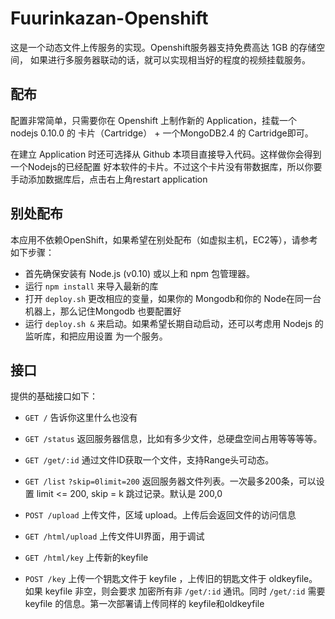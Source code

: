 Fuurinkazan-Openshift
=================================

这是一个动态文件上传服务的实现。Openshift服务器支持免费高达 1GB 的存储空间，
如果进行多服务器联动的话，就可以实现相当好的程度的视频挂载服务。

配布
--------------
配置非常简单，只需要你在 Openshift 上制作新的 Application，挂载一个 nodejs 0.10.0 的
卡片（Cartridge） + 一个MongoDB2.4 的 Cartridge即可。

在建立 Application 时还可选择从 Github 本项目直接导入代码。这样做你会得到一个Nodejs的已经配置
好本软件的卡片。不过这个卡片没有带数据库，所以你要手动添加数据库后，点击右上角restart application

别处配布
--------------
本应用不依赖OpenShift，如果希望在别处配布（如虚拟主机，EC2等），请参考如下步骤：

- 首先确保安装有 Node.js (v0.10) 或以上和 npm 包管理器。
- 运行 `npm install` 来导入最新的库
- 打开 `deploy.sh` 更改相应的变量，如果你的 Mongodb和你的 Node在同一台机器上，那么记住Mongodb
也要配置好
- 运行 `deploy.sh &` 来启动。如果希望长期自动启动，还可以考虑用 Nodejs 的监听库，和把应用设置
为一个服务。

接口
--------------
提供的基础接口如下：

- `GET /`
	告诉你这里什么也没有

- `GET /status`
	返回服务器信息，比如有多少文件，总硬盘空间占用等等等等。
	
- `GET /get/:id`
	通过文件ID获取一个文件，支持Range头可动态。

- `GET /list` `?skip=0limit=200`
	返回服务器文件列表。一次最多200条，可以设置 limit <= 200, skip = k 跳过记录。默认是 200,0

- `POST /upload`
	上传文件，区域 upload。上传后会返回文件的访问信息
	
- `GET /html/upload`
	上传文件UI界面，用于调试

- `GET /html/key`
	上传新的keyfile

- `POST /key`
	上传一个钥匙文件于 keyfile ，上传旧的钥匙文件于 oldkeyfile。如果 keyfile 非空，则会要求
	加密所有非 `/get/:id` 通讯。同时 `/get/:id` 需要 keyfile 的信息。第一次部署请上传同样的
	keyfile和oldkeyfile
